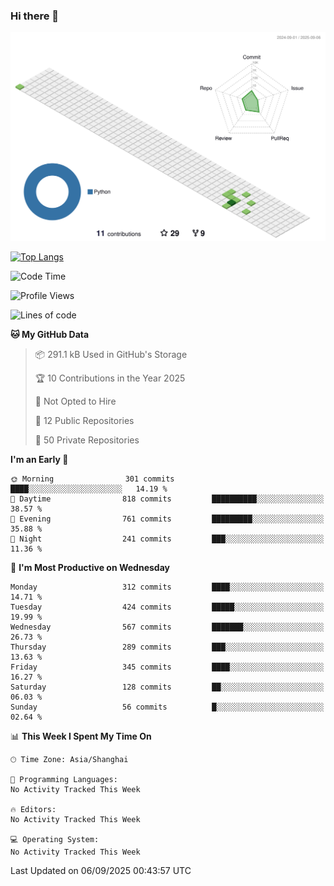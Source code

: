 ### Hi there 👋

![](./profile-3d-contrib/profile-green-animate.svg)

 

[![Top Langs](https://github-readme-stats.vercel.app/api/top-langs/?username=fly2tomato)](https://github.com/anuraghazra/github-readme-stats)


 

<!--START_SECTION:waka-->
![Code Time](http://img.shields.io/badge/Code%20Time-5%20hrs%2042%20mins-blue)

![Profile Views](http://img.shields.io/badge/Profile%20Views-0-blue)

![Lines of code](https://img.shields.io/badge/From%20Hello%20World%20I%27ve%20Written-529.4%20thousand%20lines%20of%20code-blue)

**🐱 My GitHub Data** 

> 📦 291.1 kB Used in GitHub's Storage 
 > 
> 🏆 10 Contributions in the Year 2025
 > 
> 🚫 Not Opted to Hire
 > 
> 📜 12 Public Repositories 
 > 
> 🔑 50 Private Repositories 
 > 
**I'm an Early 🐤** 

```text
🌞 Morning                301 commits         ████░░░░░░░░░░░░░░░░░░░░░   14.19 % 
🌆 Daytime                818 commits         ██████████░░░░░░░░░░░░░░░   38.57 % 
🌃 Evening                761 commits         █████████░░░░░░░░░░░░░░░░   35.88 % 
🌙 Night                  241 commits         ███░░░░░░░░░░░░░░░░░░░░░░   11.36 % 
```
📅 **I'm Most Productive on Wednesday** 

```text
Monday                   312 commits         ████░░░░░░░░░░░░░░░░░░░░░   14.71 % 
Tuesday                  424 commits         █████░░░░░░░░░░░░░░░░░░░░   19.99 % 
Wednesday                567 commits         ███████░░░░░░░░░░░░░░░░░░   26.73 % 
Thursday                 289 commits         ███░░░░░░░░░░░░░░░░░░░░░░   13.63 % 
Friday                   345 commits         ████░░░░░░░░░░░░░░░░░░░░░   16.27 % 
Saturday                 128 commits         ██░░░░░░░░░░░░░░░░░░░░░░░   06.03 % 
Sunday                   56 commits          █░░░░░░░░░░░░░░░░░░░░░░░░   02.64 % 
```


📊 **This Week I Spent My Time On** 

```text
🕑︎ Time Zone: Asia/Shanghai

💬 Programming Languages: 
No Activity Tracked This Week

🔥 Editors: 
No Activity Tracked This Week

💻 Operating System: 
No Activity Tracked This Week
```


 Last Updated on 06/09/2025 00:43:57 UTC
<!--END_SECTION:waka-->
